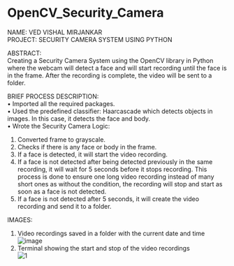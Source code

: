 # OpenCV_Security_Camera

NAME: VED VISHAL MIRJANKAR <br/>
PROJECT: SECURITY CAMERA SYSTEM USING PYTHON <br/>

ABSTRACT: <br/>
Creating a Security Camera System using the OpenCV library in Python where the webcam will detect a face and will start recording until the face is in the frame. After the recording is complete, the video will be sent to a folder. 

BRIEF PROCESS DESCRIPTION:<br/>
•	Imported all the required packages. <br>
•	Used the predefined classifier: Haarcascade which detects objects in images. In this case, it detects the face and body. <br>
•	Wrote the Security Camera Logic:
1.	Converted frame to grayscale.
2.	Checks if there is any face or body in the frame.
3.	If a face is detected, it will start the video recording.
4.	If a face is not detected after being detected previously in the same recording, it will wait for 5 seconds before it stops recording. This process is done to ensure one long video recording instead of many short ones as without the condition, the recording will stop and start as soon as a face is not detected.
5.	If a face is not detected after 5 seconds, it will create the video recording and send it to a folder.<br>

IMAGES: <br>
1. Video recordings saved in a folder with the current date and time <br>
![image](https://github.com/vmirjankar/OpenCV_Security_Camera/assets/111427005/089bcf1a-8ca6-46c1-a8d3-addefa5f3cbb)<br>
2. Terminal showing the start and stop of the video recordings <br>
![1](https://github.com/vmirjankar/OpenCV_Security_Camera/assets/111427005/a4c2bf06-5a11-4ee7-ab6e-462d053b51bc)
